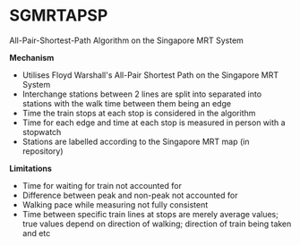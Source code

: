 # SGMRTAPSP
All-Pair-Shortest-Path Algorithm on the Singapore MRT System 

<b>Mechanism</b>
<ul>
  <li>Utilises Floyd Warshall's All-Pair Shortest Path on the Singapore MRT System</li>
  <li>Interchange stations between 2 lines are split into separated into stations with the walk time between them being an edge</li>
  <li>Time the train stops at each stop is considered in the algorithm</li>
  <li>Time for each edge and time at each stop is measured in person with a stopwatch</li>
  <li>Stations are labelled according to the Singapore MRT map (in repository)</li>
</ul>

<b>Limitations</b>
<ul>
  <li>Time for waiting for train not accounted for</li>
  <li>Difference between peak and non-peak not accounted for</li>
  <li>Walking pace while measuring not fully consistent</li>
  <li>Time between specific train lines at stops are merely average values; true values depend on direction of walking; direction of train  being taken and etc</li>
</ul>
